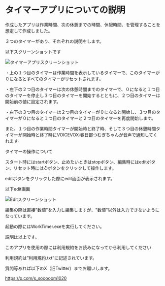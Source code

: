 # タイマーアプリについての説明

作成したアプリは作業時間、次の休憩までの時間、休憩時間、を管理することを想定して作成しました。

３つのタイマーがあり、それぞれの説明をします。


以下スクリーンショットです

![タイマーアプリスクリーンショット ](https://github.com/som1020/WarkTimer/assets/166140640/9a15e0e4-84aa-4c4e-8b89-295a08f359b3)

・上の１つ目のタイマーは作業時間を表示しているタイマーで、このタイマーが０になるとすべてのタイマーがリセットされます。

・左下の２つ目のタイマーは次の休憩時間までのタイマーで、０になると１つ目のタイマーを停止し３つ目のタイマーを開始するとともに、２つ目のタイマーは開始前の値に設定されます。

・右下の３つ目のタイマーは２つ目のタイマーが０になると開始し、３つ目のタイマーが０になると１つ目のタイマーと２つ目のタイマーを再度開始します。

また、１つ目の作業時間タイマーが開始時と終了時、そして３つ目の休憩時間タイマーが開始時と終了時にVOICEVOX:春日部つむぎちゃんが音声で通知してくれます。


タイマーの操作について

スタート時にはstartボタン、止めたいときはstopボタン、編集時にはeditボタン、リセット時には↺ボタンをクリックして操作します。

editボタンをクリックした際にedit画面が表示されます。


以下edit画面

![Editスクリーンショット ](https://github.com/som1020/WarkTimer/assets/166140640/ac938b74-ba35-4ef0-bae7-62981c7e5492)

編集の際は直接"数値"を入力し編集しますが、"数値"以外は入力できないようになっています。


起動の際にはWorkTimer.exeを実行してください。

説明は以上です。

このアプリを使用の際には利用規約をお読みになってから利用してください

利用規約は”利用規約.txt”に記述されています。

質問等あれば以下のX（旧Twitter）までお願いします。

https://x.com/s_sooooom1020

